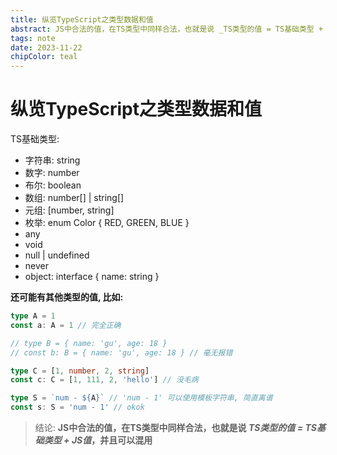 ```yaml
---
title: 纵览TypeScript之类型数据和值
abstract: JS中合法的值，在TS类型中同样合法，也就是说 _TS类型的值 = TS基础类型 + JS值_，并且可以混用。
tags: note
date: 2023-11-22
chipColor: teal
---
```


# 纵览TypeScript之类型数据和值

TS基础类型:

- 字符串: string
- 数字: number
- 布尔: boolean
- 数组: number[] | string[]
- 元组: [number, string]
- 枚举: enum Color { RED, GREEN, BLUE }
- any
- void
- null | undefined
- never
- object: interface { name: string }

**还可能有其他类型的值, 比如:**

```ts
type A = 1
const a: A = 1 // 完全正确

// type B = { name: 'gu', age: 18 }
// const b: B = { name: 'gu', age: 18 } // 毫无报错

type C = [1, number, 2, string]
const c: C = [1, 111, 2, 'hello'] // 没毛病

type S = `num - ${A}` // 'num - 1' 可以使用模板字符串, 简直离谱
const s: S = 'num - 1' // okok
```

> 结论: **JS中合法的值，在TS类型中同样合法，也就是说 _TS类型的值 = TS基础类型 + JS值_，并且可以混用**
